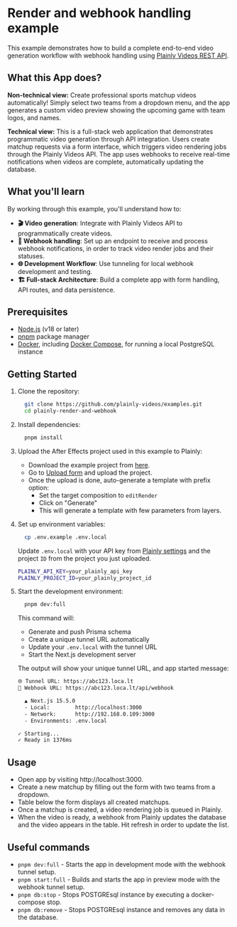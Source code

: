 # Render and webhook handling example

This example demonstrates how to build a complete end-to-end video generation workflow with webhook handling using [Plainly Videos REST API](https://www.plainlyvideos.com/). 

## What this App does?

**Non-technical view:**
Create professional sports matchup videos automatically! Simply select two teams from a dropdown menu, and the app generates a custom video preview showing the upcoming game with team logos, and names.

**Technical view:**
This is a full-stack web application that demonstrates programmatic video generation through API integration. Users create matchup requests via a form interface, which triggers video rendering jobs through the Plainly Videos API. The app uses webhooks to receive real-time notifications when videos are complete, automatically updating the database.

## What you'll learn

By working through this example, you'll understand how to:

- **🎬 Video generation**: Integrate with Plainly Videos API to programmatically create videos.
- **🔄 Webhook handling**: Set up an endpoint to receive and process webhook notifications, in order to track video render jobs and their statuses.
- **🌐 Development Workflow**: Use tunneling for local webhook development and testing.
- **🏗️ Full-stack Architecture**: Build a complete app with form handling, API routes, and data persistence.

## Prerequisites

- [Node.js](https://nodejs.org/) (v18 or later)
- [pnpm](https://pnpm.io/) package manager
- [Docker](https://www.docker.com/), including [Docker Compose](https://docs.docker.com/compose/), for running a local PostgreSQL instance

## Getting Started

1. Clone the repository:

    ```bash
      git clone https://github.com/plainly-videos/examples.git
      cd plainly-render-and-webhook
    ```
2. Install dependencies:

    ```bash
      pnpm install
    ```
3. Upload the After Effects project used in this example to Plainly:
   - Download the example project from [here](./after-effects/Sports%20Matchup.zip).
   - Go to [Upload form](https://app.plainlyvideos.com/dashboard/projects/create) and upload the project.
   - Once the upload is done, auto-generate a template with prefix option:
      - Set the target composition to `editRender`
      - Click on "Generate"
      - This will generate a template with few parameters from layers.
4. Set up environment variables:

    ```bash
      cp .env.example .env.local
    ```
    Update `.env.local` with your API key from [Plainly settings](https://app.plainlyvideos.com/dashboard/user/settings/general) and the project `ID` from the project you just uploaded.
    ```bash
    PLAINLY_API_KEY=your_plainly_api_key
    PLAINLY_PROJECT_ID=your_plainly_project_id
    ```
5. Start the development environment:

    ```bash
      pnpm dev:full
    ```
    This command will:
    - Generate and push Prisma schema
    - Create a unique tunnel URL automatically
    - Update your `.env.local` with the tunnel URL
    - Start the Next.js development server

    The output will show your unique tunnel URL, and app started message:

    ```bash
    🌐 Tunnel URL: https://abc123.loca.lt
    📨 Webhook URL: https://abc123.loca.lt/api/webhook

      ▲ Next.js 15.5.0
      - Local:        http://localhost:3000
      - Network:      http://192.168.0.109:3000
      - Environments: .env.local

    ✓ Starting...
    ✓ Ready in 1376ms
    ```

## Usage

- Open app by visiting http://localhost:3000.
- Create a new matchup by filling out the form with two teams from a dropdown.
- Table below the form displays all created matchups.
- Once a matchup is created, a video rendering job is queued in Plainly.
- When the video is ready, a webhook from Plainly updates the database and the video appears in the table. Hit refresh in order to update the list.

## Useful commands

 - `pnpm dev:full` - Starts the app in development mode with the webhook tunnel setup.
 - `pnpm start:full` - Builds and starts the app in preview mode with the webhook tunnel setup.
 - `pnpm db:stop` - Stops POSTGREsql instance by executing a docker-compose stop.
 - `pnpm db:remove` - Stops POSTGREsql instance and removes any data in the database.
